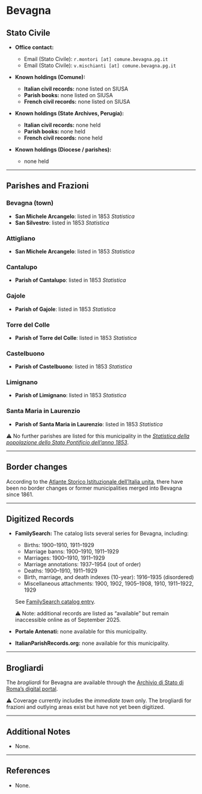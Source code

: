 # Bevagna

## Stato Civile

* **Office contact:**

  * Email (Stato Civile): `r.montori [at] comune.bevagna.pg.it`
  * Email (Stato Civile): `v.mischianti [at] comune.bevagna.pg.it`

* **Known holdings (Comune):**

  * **Italian civil records:** none listed on SIUSA
  * **Parish books:** none listed on SIUSA
  * **French civil records:** none listed on SIUSA

* **Known holdings (State Archives, Perugia):**

  * **Italian civil records:** none held
  * **Parish books:** none held
  * **French civil records:** none held

* **Known holdings (Diocese / parishes):**

  * none held

---

## Parishes and Frazioni

### Bevagna (town)

* **San Michele Arcangelo**: listed in 1853 *Statistica*
* **San Silvestro**: listed in 1853 *Statistica*

### Attigliano

* **San Michele Arcangelo**: listed in 1853 *Statistica*

### Cantalupo

* **Parish of Cantalupo**: listed in 1853 *Statistica*

### Gajole

* **Parish of Gajole**: listed in 1853 *Statistica*

### Torre del Colle

* **Parish of Torre del Colle**: listed in 1853 *Statistica*

### Castelbuono

* **Parish of Castelbuono**: listed in 1853 *Statistica*

### Limignano

* **Parish of Limignano**: listed in 1853 *Statistica*

### Santa Maria in Laurenzio

* **Parish of Santa Maria in Laurenzio**: listed in 1853 *Statistica*

⚠️ No further parishes are listed for this municipality in the *[Statistica della popolazione dello Stato Pontificio dell’anno 1853](https://www.google.it/books/edition/Statistics_della_popolazione_dello_Stato/v6dCAQAAMAAJ)*.

---

## Border changes

According to the [Atlante Storico Istituzionale dell’Italia unita](http://dati.san.beniculturali.it/asi/local/), there have been no border changes or former municipalities merged into Bevagna since 1861.

---

## Digitized Records

* **FamilySearch:** The catalog lists several series for Bevagna, including:

  * Births: 1900–1910, 1911–1929
  * Marriage banns: 1900–1910, 1911–1929
  * Marriages: 1900–1910, 1911–1929
  * Marriage annotations: 1937–1954 (out of order)
  * Deaths: 1900–1910, 1911–1929
  * Birth, marriage, and death indexes (10-year): 1916–1935 (disordered)
  * Miscellaneous attachments: 1900, 1902, 1905–1908, 1910, 1911–1922, 1929

  See [FamilySearch catalog entry](https://www.familysearch.org/en/search/catalog/834222).

  ⚠️ Note: additional records are listed as “available” but remain inaccessible online as of September 2025.

* **Portale Antenati:** none available for this municipality.

* **ItalianParishRecords.org:** none available for this municipality.

---

## Brogliardi

The *brogliardi* for Bevagna are available through the [Archivio di Stato di Roma’s digital portal](https://imagoarchiviodistatoroma.cultura.gov.it/Gregoriano/s_brogliardi.php?Provincia=Spoleto&Denominazione=Bevagna).

⚠️ Coverage currently includes the *immediate town* only. The brogliardi for frazioni and outlying areas exist but have not yet been digitized.

---

## Additional Notes

* None.

---

## References

* None.
